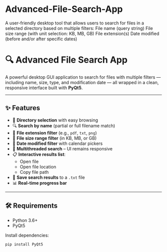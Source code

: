 # Advanced-File-Search-App
A user-friendly desktop tool that allows users to search for files in a selected directory based on multiple filters:      File name (query string)      File size range (with unit selection: KB, MB, GB)      File extension(s)      Date modified (before and/or after specific dates)


# 🔍 Advanced File Search App

A powerful desktop GUI application to search for files with multiple filters — including name, size, type, and modification date — all wrapped in a clean, responsive interface built with **PyQt5**.

---

## ✨ Features

- 📁 **Directory selection** with easy browsing
- 🔍 **Search by name** (partial or full filename match)
- 🧩 **File extension filter** (e.g., `pdf`, `txt`, `png`)
- 📏 **File size range filter** (in KB, MB, or GB)
- 📆 **Date modified filter** with calendar pickers
- 🧠 **Multithreaded search** – UI remains responsive
- 📋 **Interactive results list**:
  - Open file
  - Open file location
  - Copy file path
- 💾 **Save search results** to a `.txt` file
- 📊 **Real-time progress bar**

---

## 🛠 Requirements

- Python 3.6+
- PyQt5

Install dependencies:

```bash
pip install PyQt5
